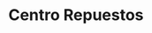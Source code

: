 ---
title: "Centro Repuestos"
url: /san-jose-pinula/centro-repuestos/
shop: piezas de automóviles
---